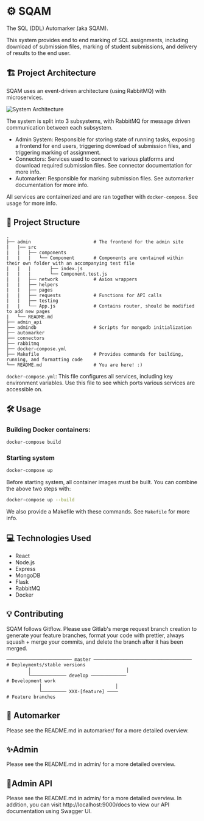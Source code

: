 # ⚙️ SQAM

The SQL (DDL) Automarker (aka SQAM).

This system provides end to end marking of SQL assignments, including download of submission files, marking of student submissions, and delivery of results to the end user.


## 🏗 Project Architecture

SQAM uses an event-driven architecture (using RabbitMQ) with microservices.

![System Architecture](https://i.imgur.com/RNfazIG.png)

The system is split into 3 subsystems, with RabbitMQ for message driven communication between each subsystem.

- Admin System: Responsible for storing state of running tasks, exposing a frontend for end users, triggering download of submission files, and triggering marking of assignment.
- Connectors: Services used to connect to various platforms and download required submission files. See connector documentation for more info.
- Automarker: Responsible for marking submission files. See automarker documentation for more info.

All services are containerized and are ran together with `docker-compose`. See usage for more info.

## 📁 Project Structure


```text
.
├── admin                       # The frontend for the admin site
|   |── src
|   |   ├── components     
|   |   |   └── Component       # Components are contained within their own folder with an accompanying test file
|   |   |       ├── index.js
|   |   |       └── Component.test.js
|   |   ├── network             # Axios wrappers
|   |   ├── helpers
|   |   ├── pages
|   |   ├── requests            # Functions for API calls
|   |   ├── testing  
|   |   └── App.js              # Contains router, should be modified to add new pages              
|   └── README.md                         
├── admin_api
├── admindb                     # Scripts for mongodb initialization
├── automarker
├── connectors
├── rabbitmq
├── docker-compose.yml
├── Makefile                    # Provides commands for building, running, and formatting code
└── README.md                   # You are here! :)
```


`docker-compose.yml`: This file configures all services, including key environment variables. Use this file to see which ports various services are accessible on.



## 🛠️ Usage

### Building Docker containers:
```sh
docker-compose build
```

### Starting system
```sh
docker-compose up
```
Before starting system, all container images must be built. You can combine the above two steps with:
```sh
docker-compose up --build
```
We also provide a Makefile with these commands. See `Makefile` for more info.


## 💻 Technologies Used

- React
- Node.js
- Express
- MongoDB
- Flask
- RabbitMQ
- Docker

## 💡 Contributing

SQAM follows Gitflow. Please use Gitlab's merge request branch creation to generate your feature branches, format your code with prettier, always squash + merge your commits, and delete the branch after it has been merged.

```
──────────────────────── master ────────────────────────────────────    # Deployments/stable versions
        │                                   │
        └───────────── develop ─────────────                            # Development work
            │                           │
            └───────── XXX-[feature] ────                               # Feature branches
```

## 📠 Automarker

Please see the README.md in automarker/ for a more detailed overview.

## ✨Admin

Please see the README.md in admin/ for a more detailed overview.

## 🧠Admin API

Please see the README.md in admin/ for a more detailed overview.
In addition, you can visit http://localhost:9000/docs to view our API documentation using Swagger UI.
